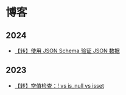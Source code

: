 # 博客

## 2024

- [【转】使用 JSON Schema 验证 JSON 数据](https://hefengbao.github.io/blog/20240901-validating-json-with-json-schema-and-php)

## 2023

- [【转】空值检查：! vs is_null vs isset](https://hefengbao.github.io/blog/20231110-php-check-for-empty-values-not-is-null-vs-isset)